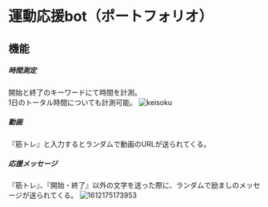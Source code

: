 # 運動応援bot（ポートフォリオ）
## 機能
##### 時間測定
開始と終了のキーワードにて時間を計測。  
1日のトータル時間についても計測可能。
![keisoku](https://user-images.githubusercontent.com/69065472/106447454-daabec80-64c4-11eb-945b-c83db966a9c8.gif)

##### 動画
『筋トレ』と入力するとランダムで動画のURLが送られてくる。
##### 応援メッセージ
『筋トレ』、『開始・終了』以外の文字を送った際に、ランダムで励ましのメッセージが送られてくる。
![1612175173953](https://user-images.githubusercontent.com/69065472/106446529-b56aae80-64c3-11eb-8887-74a68b619bcb.jpg)

